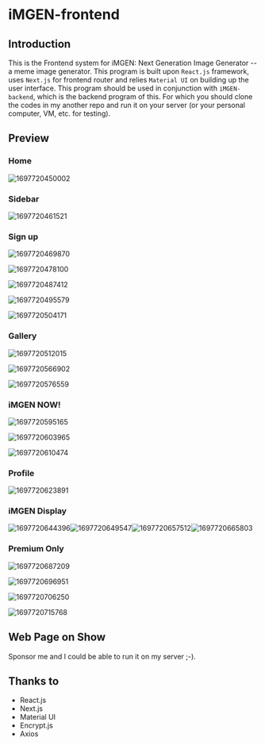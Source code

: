 # iMGEN-frontend

## Introduction

This is the Frontend system for iMGEN: Next Generation Image Generator -- a meme image generator. This program is built upon `React.js` framework, uses `Next.js` for frontend router and relies `Material UI` on building up the user interface. This program should be used in conjunction with `iMGEN-backend`, which is the backend program of this. For which you should clone the codes in my another repo and run it on your server (or your personal computer, VM, etc. for testing).

## Preview

### Home

![1697720450002](image/README/1697720450002.png)

### Sidebar

![1697720461521](image/README/1697720461521.png)

### Sign up

![1697720469870](image/README/1697720469870.png)

![1697720478100](image/README/1697720478100.png)

![1697720487412](image/README/1697720487412.png)

![1697720495579](image/README/1697720495579.png)

![1697720504171](image/README/1697720504171.png)

### Gallery

![1697720512015](image/README/1697720512015.png)

![1697720566902](image/README/1697720566902.png)

![1697720576559](image/README/1697720576559.png)

### iMGEN NOW!

![1697720595165](image/README/1697720595165.png)

![1697720603965](image/README/1697720603965.png)

![1697720610474](image/README/1697720610474.png)

### Profile

![1697720623891](image/README/1697720623891.png)

### iMGEN Display

![1697720644396](image/README/1697720644396.png)![1697720649547](image/README/1697720649547.png)![1697720657512](image/README/1697720657512.png)![1697720665803](image/README/1697720665803.png)

### Premium Only

![1697720687209](image/README/1697720687209.png)

![1697720696951](image/README/1697720696951.png)

![1697720706250](image/README/1697720706250.png)

![1697720715768](image/README/1697720715768.png)

## Web Page on Show

Sponsor me and I could be able to run it on my server ;-).

## Thanks to

* React.js
* Next.js
* Material UI
* Encrypt.js
* Axios
